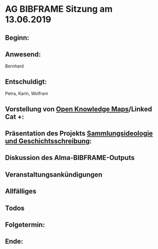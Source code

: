 # AG BIBFRAME Sitzung am 13.06.2019

## Beginn:

## Anwesend:
Bernhard
## Entschuldigt:
Petra, Karin, Wolfram

## Vorstellung von [Open Knowledge Maps](https://openknowledgemaps.org/)/Linked Cat +:

## Präsentation des Projekts [Sammlungsideologie und Geschichtsschreibung](https://tfm.univie.ac.at/forschung/drittmittelprojekte/sammlungsideologie-und-geschichtsschreibung/):

## Diskussion des Alma-BIBFRAME-Outputs

## Veranstaltungsankündigungen

## Allfälliges

## Todos

## Folgetermin: 
## Ende: 
